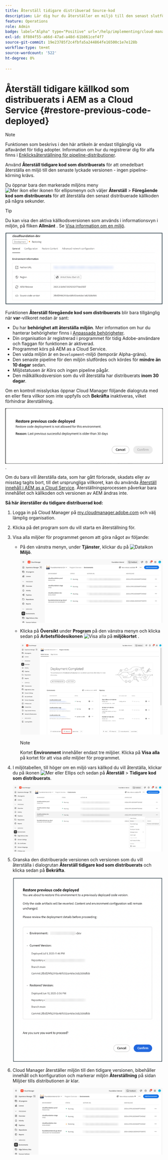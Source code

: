 ```yaml
---
title: Återställ tidigare distribuerad Source-kod
description: Lär dig hur du återställer en miljö till den senast slutförda bygg&emarginalen; ingen pipeline-körning krävs.
feature: Operations
role: Admin
badge: label="Alpha" type="Positive" url="/help/implementing/cloud-manager/release-notes/current.md#gitlab-bitbucket"
exl-id: 8f804f55-a66d-47ad-a48d-61b861cef4f7
source-git-commit: 19e23785f2c4fbfa5a244864fe16500c1e7e128b
workflow-type: tm+mt
source-wordcount: '522'
ht-degree: 0%

---
```


# Återställ tidigare källkod som distribuerats i AEM as a Cloud Service {#restore-previous-code-deployed}

>[!NOTE]
>
>Funktionen som beskrivs i den här artikeln är endast tillgänglig via alfavärdet för tidig adopter. Information om hur du registrerar dig för alfa finns i [Enklicksåterställning för pipeline-distributioner](/help/implementing/cloud-manager/release-notes/current.md##one-click-rollback).

Använd **Återställ tidigare kod som distribuerats** för att omedelbart återställa en miljö till den senaste lyckade versionen - ingen pipeline-körning krävs.

Du öppnar bara den markerade miljöns meny ![Mer ikon eller ikonen för ellipsmenyn](https://spectrum.adobe.com/static/icons/workflow_18/Smock_More_18_N.svg) och väljer **Återställ** > **Föregående kod som distribuerats** för att återställa den senast distribuerade källkoden på några sekunder.

>[!TIP]
>
>Du kan visa den aktiva källkodsversionen som används i informationsvyn i miljön, på fliken **Allmänt** . Se [Visa information om en miljö](/help/implementing/cloud-manager/manage-environments.md#viewing-environment).
>
>![Source-kodversionen används](/help/operations/assets/environments-view-details-sourcecodeversion.png)

Funktionen **Återställ föregående kod som distribuerats** blir bara tillgänglig när **var**-villkoret nedan är sant:

* Du har **behörighet att återställa miljön**. Mer information om hur du hanterar behörigheter finns i [Anpassade behörigheter](/help/implementing/cloud-manager/custom-permissions.md).
* Din organisation är registrerad i programmet för tidig Adobe-användare och flaggan för funktionen är aktiverad.
* Programmet körs på AEM as a Cloud Service.
* Den valda miljön är en `Development`-miljö (temporär Alpha-gräns).
* Den senaste pipeline för den miljön slutfördes och kördes för **mindre än 10 dagar** sedan.
* Miljöstatusen är *Körs* och ingen pipeline pågår.
* Den målkällkodsversion som du vill återställa har distribuerats **inom 30 dagar**.

Om en kontroll misslyckas öppnar Cloud Manager följande dialogruta med en eller flera villkor som inte uppfylls och **Bekräfta** inaktiveras, vilket förhindrar återställning.

![Dialogrutan Återställ tidigare kod för distribuerat fel](/help/operations/assets/restore-previous-code-deployment-not-allowed.png).

Om du bara vill återställa data, som har gått förlorade, skadats eller av misstag tagits bort, till det ursprungliga villkoret, kan du använda [Återställ innehåll i AEM as a Cloud Service](/help/operations/restore.md). Återställningsprocessen påverkar bara innehållet och källkoden och versionen av AEM ändras inte.

**Så här återställer du tidigare distribuerad kod:**

1. Logga in på Cloud Manager på [my.cloudmanager.adobe.com](https://my.cloudmanager.adobe.com/) och välj lämplig organisation.

1. Klicka på det program som du vill starta en återställning för.

1. Visa alla miljöer för programmet genom att göra något av följande:

   * På den vänstra menyn, under **Tjänster**, klickar du på ![Dataikon](https://spectrum.adobe.com/static/icons/workflow_18/Smock_Data_18_N.svg) **Miljö**.

     ![Fliken Miljö](assets/environments-1.png)

   * Klicka på **Översikt** under **Program** på den vänstra menyn och klicka sedan på **Arbetsflödesikonen** ![Visa alla](https://spectrum.adobe.com/static/icons/workflow_18/Smock_Workflow_18_N.svg) på **miljökortet** .

     ![Visa alla alternativ](assets/environments-2.png)

     >[!NOTE]
     >
     >Kortet **Environment** innehåller endast tre miljöer. Klicka på **Visa alla** på kortet för att visa *alla* miljöer för programmet.

1. I miljötabellen, till höger om en miljö vars källkod du vill återställa, klickar du på ikonen ![Mer eller Ellips ](https://spectrum.adobe.com/static/icons/workflow_18/Smock_More_18_N.svg) och sedan på **Återställ** > **Tidigare kod som distribuerats**.

   ![Återställ tidigare alternativ för koddistribution från ellipsmenyn](/help/operations/assets/restore-previous-code-deployed-menu.png)

1. Granska den distribuerade versionen och versionen som du vill återställa i dialogrutan **Återställ tidigare kod som distribuerats** och klicka sedan på **Bekräfta**.

   ![Återställ föregående dialogruta för koddistribution](/help/operations/assets/restore-previous-code-deployed-dialogbox.png)

1. Cloud Manager återställer miljön till den tidigare versionen, bibehåller innehåll och konfiguration och markerar miljön **Återställning** på sidan Miljöer tills distributionen är klar.

   ![Återställer aktiveringen](/help/operations/assets/restore-previous-code-deployed-restoring.png)
